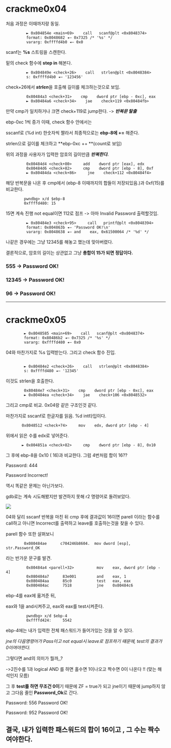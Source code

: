 
# crackme0x04

처음 과정은 이때까지랑 동일.

```
         ► 0x804854e <main+69>    call   scanf@plt <0x8048374>
         format: 0x8048682 ◂— 0x7325 /* '%s' */
         vararg: 0xffffd4b0 ◂— 0x0
```

scanf는 **%s** 스트링을 스캔한다.

밑의 check 함수에 **step in** 해본다.

```
         ► 0x804849e <check+26>    call   strlen@plt <0x8048384>
         s: 0xffffd4b0 ◂— '123456'
```
        
check+26에서 ***strlen***을 호출해 길이를 체크하는것으로 보임.
        
```     
         0x80484a3 <check+31>    cmp    dword ptr [ebp - 0xc], eax     
         ► 0x80484a6 <check+34>    jae    check+119 <0x80484fb>
```
 
 만약 cmp가 일치하거나 크면 check+119로 jump한다. -> ***반복문 탈출***
 

 ebp-0xc 1씩 증가
 이때, check 함수 안에서는 
 
 sscanf로 (%d int) 한숫자씩 짤라서 최종적으로는 **ebp-8에 +=** 해준다.
 
 strlen으로 길이를 체크하고 **ebp-0xc ++ **(count로 보임)

위의 과정을 사용자가 입력한 암호의 길이만큼 ***반복한다.***

```
         0x80484d4 <check+80>     add    dword ptr [eax], edx
         0x80484d6 <check+82>     cmp    dword ptr [ebp - 8], 0xf
         ► 0x80484da <check+86>     jne    check+112 <0x80484f4>
```
 
 해당 반복문을 나온 후 cmp에서 (ebp-8 이때까지의 합들이 저장되있음.)과 0xf(15)를 비교한다.


```
        pwndbg> x/d $ebp-8
        0xffffd480:	15
```

15면 계속 진행 not equal이면 112로 점프 -> 아마 Invalid Password 출력할것임.

```
         ► 0x80484e3 <check+95>     call   printf@plt <0x8048394>
         format: 0x804863b ◂— 'Password OK!\n'
         vararg: 0x8048638 ◂— and    eax, 0x61500064 /* '%d' */
```
        
나같은 경우에는 그냥 12345를 해놓고 했는데 맞아버렸다.

결론적으로, 암호의 길이는 상관없고 그냥 **총합이 15가 되면 정답이다.**

### 555 -> Password OK!
### 12345 -> Password OK!
### 96 -> Password OK!
---


# crackme0x05

```
        ► 0x8048585 <main+69>    call   scanf@plt <0x8048374>
        format: 0x80486b2 ◂— 0x7325 /* '%s' */
        vararg: 0xffffd480 ◂— 0x0
```
        
04와 마찬가지로 %s 입력받는다. 그리고 check 함수 진입.

```

        ► 0x80484e2 <check+26>    call   strlen@plt <0x8048384>
        s: 0xffffd480 ◂— '12345'
```

이것도 strlen을 호출한다.

```
        0x80484e7 <check+31>    cmp    dword ptr [ebp - 0xc], eax
        ► 0x80484ea <check+34>    jae    check+106 <0x8048532>
```
그리고 cmp로 비교. 0x04랑 같은 구조인것 같다.

마찬가지로 sscanf로 한글자를 읽음. %d int타입이다.

`       0x8048512 <check+74>     mov    edx, dword ptr [ebp - 4]`
   
위에서 읽은 수를 edx로 넣어준다.

`       ► 0x804851a <check+82>     cmp    dword ptr [ebp - 8], 0x10`
 

그 후에 ebp-8을 0x10 ( 16)과 비교한다. 그럼 4번처럼 합이 16??

Password: 444

Password Incorrect!

역시 똑같은 문제는 아닌가보다.

gdb로는 계속 시도해봤지만 발견하지 못해 r2 명령어로 돌려보았다.

![](https://postfiles.pstatic.net/MjAxOTA3MTJfMjc1/MDAxNTYyODcyOTUyNzAx.OUvas8RMBxgWE3ilOIbfD_mYdhLJ-_fpSRalKeMZtK8g.r9iuRpULSmx3rQ74hyHOMHrWIQaJM59JarDEgLlcnxkg.PNG.potenpanda/SE-65f61afc-2b3e-413d-9fdd-fafaf216c894.png?type=w773)

04와 달리 sscanf 반복을 마친 뒤 cmp 후에 결과값이 16이면 parell 이라는 함수를 call하고 아니면 Incorrect를 출력하고
leave를 호출하는것을 찾을 수 있다.

parell 함수 또한 살펴보니

`        0x080484ae      c704246b8604.  mov dword [esp], str.Password_OK`
  
  라는 반가운 문구를 발견.
  
  
```
         0x80484a4 <parell+32>          mov    eax, dword ptr [ebp - 4]
         0x080484a7      83e001         and    eax, 1
         0x080484aa      85c0           test   eax, eax
         0x080484ac      7518           jne    0x80484c6
```
        
 ebp-4를 eax에 옮겨준 뒤,      
        
 eax와 1을 and시켜주고, eax와 eax를 test시켜준다.
 
```
         pwndbg> x/d $ebp-4
         0xffffd424:     5542
```

ebp-4에는 내가 입력한 전체 패스워드가 들어가있는 것을 알 수 있다.
 
 
*jne의 다음명령어가 Pass이고 not equal시 leave로 점프하기 떄문에, test의 결과가 0이여야한다.*
 
그렇다면 and의 의미가 뭘까,,?
  
->2진수를 1과 logical AND 를 하면 홀수면 1이나오고 짝수면 0이 나온다 !! (맞는 해석인지 모름)
  
그 후 **test를 하면 무조건 0이**기 때문에 ZF = true가 되고 jne이기 때문에 jump하지 않고
그다음 줄인 **Password_Ok**로 간다.

Password: 556
Password OK!

Password: 952
Password OK!
  
## 결국, 내가 입력한 패스워드의 합이 16이고 , 그 수는 짝수 여야한다.